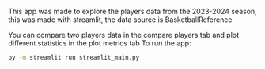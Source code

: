This app was made to explore the players data from the 2023-2024 season, this was made with streamlit, the data source is BasketballReference

You can compare two players data in the compare players tab and plot different statistics in the plot metrics tab
To run the app:
```bat
py -m streamlit run streamlit_main.py
```
